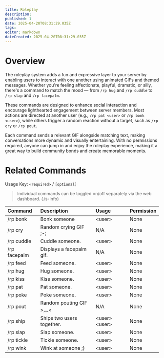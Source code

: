 ```yaml
---
title: Roleplay
description: 
published: 1
date: 2025-04-20T08:31:29.035Z
tags: 
editor: markdown
dateCreated: 2025-04-20T08:31:29.035Z
---
```


# Overview
The roleplay system adds a fun and expressive layer to your server by enabling users to interact with one another using animated GIFs and themed messages. Whether you're feeling affectionate, playful, dramatic, or silly, there's a command to match the mood — from `/rp hug` and `/rp cuddle` to `/rp slap` and `/rp facepalm`.

These commands are designed to enhance social interaction and encourage lighthearted engagement between server members. Most actions are directed at another user (e.g., `/rp pat <user>` or `/rp bonk <user>`), while others trigger a random reaction without a target, such as `/rp cry` or `/rp pout`.

Each command sends a relevant GIF alongside matching text, making conversations more dynamic and visually entertaining. With no permissions required, anyone can jump in and enjoy the roleplay experience, making it a great way to build community bonds and create memorable moments.


# Related Commands
Usage Key: `<required>` / `[optional]`

> Individual commands can be toggled on/off separately via the web dashboard.
{.is-info}

| Command     | Description                       | Usage                 | Permission |
| :---------- | :-------------------------------- | :-------------------- | :--------- |
| /rp bonk    | Bonk someone                      | \<user>               | None       |
| /rp cry     | Random crying GIF ;-;             | N/A                   | None       |
| /rp cuddle  | Cuddle someone.                   | \<user>               | None       |
| /rp facepalm| Displays a facepalm gif.          | N/A                   | None       |
| /rp feed    | Feed someone.                     | \<user>               | None       |
| /rp hug     | Hug someone.                      | \<user>               | None       |
| /rp kiss    | Kiss someone.                     | \<user>               | None       |
| /rp pat     | Pat someone.                      | \<user>               | None       |
| /rp poke    | Poke someone.                     | \<user>               | None       |
| /rp pout    | Random pouting GIF >︹<           | N/A                   | None       |
| /rp ship    | Ships two users together.         | \<user> \<user>       | None       |
| /rp slap    | Slap someone.                     | \<user>               | None       |
| /rp tickle  | Tickle someone.                   | \<user>               | None       |
| /rp wink    | Wink at someone ;)                | \<user>               | None       |